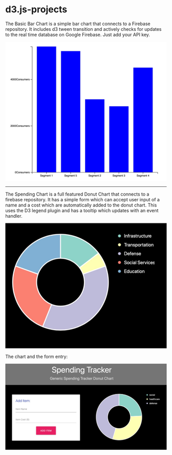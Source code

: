 # d3.js-projects

The Basic Bar Chart is a simple bar chart that connects to a Firebase repository. It includes d3 tween transition and actively checks for updates to the real time database on Google Firebase. Just add your API key. 

![Alt text](https://github.com/john-david/d3.js-projects/blob/master/Basic_Bar_Chart/BarChart_WithTweenTransition.jpg?raw=true "Bar Chart with Transition")

___________________

The Spending Chart is a full featured Donut Chart that connects to a firebase repository. It has a simple form which can accept user input of a name and a cost which are automatically added to the donut chart. This uses the D3 legend plugin and has a tooltip which updates with an event handler. 

![Alt text](https://github.com/john-david/d3.js-projects/blob/master/spending_chart/Spending_Tracker_Chart2.jpg?raw=true "Spending Donut Chart with Transition")

The chart and the form entry: 

![Alt text](https://github.com/john-david/d3.js-projects/blob/master/spending_chart/Spending_Tracker_Chart.jpg?raw=true "Spending Donut Chart with Transition")






